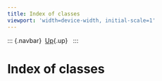```yaml
---
title: Index of classes
viewport: 'width=device-width, initial-scale=1'
---
```


::: {.navbar}
 [Up](index.html "Index"){.up}  
:::

Index of classes
================
